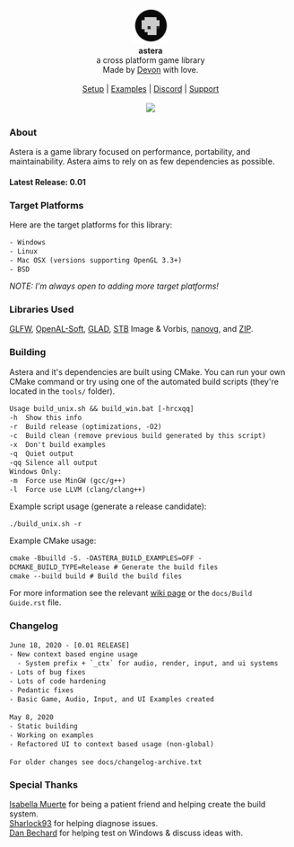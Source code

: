 <div id="header">
    <p align="center">
      <img width="64px" height="64px" style="border-radius: 6px;" src="examples/resources/textures/icon.png"><br>
      <b>astera</b><br>
	  <span font-size="16px">a cross platform game library</span><br>
      <span font-size="12px">Made by <a href="http://tek256.com">Devon</a> with love.</span><br><br>
      <span><a href="https://tek256.com/astera/Build%20Guide.html">Setup</a> | <a href="https://github.com/tek256/astera/tree/master/examples/">Examples</a> | <a href="https://discordapp.com/invite/63GvpMh">Discord</a> | <a href="https://github.com/sponsors/tek256">Support</a></span><br><br>
      <span><img src="https://github.com/tek256/astera/workflows/Build%20Astera/badge.svg"></span>
    </p>
</div>

### About
Astera is a game library focused on performance, portability, and maintainability. Astera aims to rely on as few dependencies as possible.  

#### Latest Release: 0.01  

### Target Platforms
Here are the target platforms for this library:  
```
- Windows
- Linux
- Mac OSX (versions supporting OpenGL 3.3+)
- BSD
``` 

_NOTE: I'm always open to adding more target platforms!_

### Libraries Used
[GLFW](https://github.com/glfw/glfw), [OpenAL-Soft](https://github.com/kcat/openal-soft), [GLAD](https://github.com/Dav1dde/glad), [STB](https://github.com/nothings/stb/) Image & Vorbis, [nanovg](https://github.com/memononen/nanovg), and [ZIP](https://github.com/kuba--/zip).

### Building
Astera and it's dependencies are built using CMake. You can run your own CMake command or try using one of the automated build scripts (they're located in the `tools/` folder).

```
Usage build_unix.sh && build_win.bat [-hrcxqq]
-h  Show this info
-r  Build release (optimizations, -O2)
-c  Build clean (remove previous build generated by this script)
-x  Don't build examples
-q  Quiet output
-qq Silence all output
Windows Only:
-m  Force use MinGW (gcc/g++)
-l  Force use LLVM (clang/clang++)
```

Example script usage (generate a release candidate):

```
./build_unix.sh -r
```

Example CMake usage:

```
cmake -Bbuilld -S. -DASTERA_BUILD_EXAMPLES=OFF -DCMAKE_BUILD_TYPE=Release # Generate the build files
cmake --build build # Build the build files
```

For more information see the relevant [wiki page](https://tek256.com/astera/Build%20Guide.html) or the `docs/Build Guide.rst` file.

### Changelog
```
June 18, 2020 - [0.01 RELEASE]
- New context based engine usage
  - System prefix + `_ctx` for audio, render, input, and ui systems
- Lots of bug fixes 
- Lots of code hardening 
- Pedantic fixes
- Basic Game, Audio, Input, and UI Examples created

May 8, 2020
- Static building
- Working on examples
- Refactored UI to context based usage (non-global) 

For older changes see docs/changelog-archive.txt
```

### Special Thanks
[Isabella Muerte](https://github.com/slurps-mad-rips) for being a patient friend and helping create the build system.  
[Sharlock93](https://github.com/sharlock93) for helping diagnose issues.  
[Dan Bechard](https://github.com/dbechrd) for helping test on Windows & discuss ideas with.  

